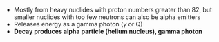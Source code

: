 - Mostly from heavy nuclides with proton numbers greater than 82, but smaller nuclides with too few neutrons can also be alpha emitters
- Releases energy as a gamma photon ($\gamma$ or Q)
- **Decay produces alpha particle (helium nucleus), gamma photon**